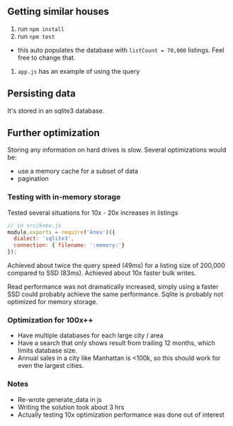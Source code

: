 ## Getting similar houses
1. run `npm install`
1. run `npm test`
  - this auto populates the database with `listCount = 70,000` listings. Feel free to change that.
1. `app.js` has an example of using the query

## Persisting data
It's stored in an sqlite3 database. 

## Further optimization
Storing any information on hard drives is slow. 
Several optimizations would be:
- use a memory cache for a subset of data
- pagination

### Testing with in-memory storage
Tested several situations for 10x - 20x increases in listings
```js
// in src/knex.js
module.exports = require('knex')({
  dialect: 'sqlite3',
  connection: { filename: ':memory:'}
});
```

Achieved about twice the query speed (49ms) for a listing size of 200,000 compared to SSD (83ms).
Achieved about 10x faster bulk writes.

Read performance was not dramatically increased, simply using a faster SSD could probably achieve the same performance. Sqlite is probably not optimized for memory storage.

### Optimization for 100x++
- Have multiple databases for each large city / area
- Have a search that only shows result from trailing 12 months, which limits database size. 
- Annual sales in a city like Manhattan is <100k, so this should work for even the largest cities.


### Notes
- Re-wrote generate_data in js
- Writing the solution took about 3 hrs
- Actually testing 10x optimization performance was done out of interest

